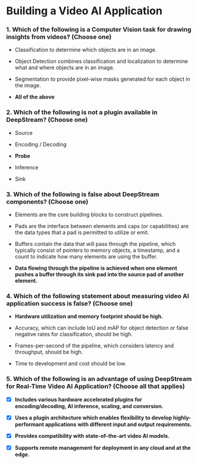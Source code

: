 # Building a Video AI Application

### 1. Which of the following is a Computer Vision task for drawing insights from videos? (Choose one)

- Classification to determine which objects are in an image.

- Object Detection combines classification and localization to determine what and where objects are in an image.

- Segmentation to provide pixel-wise masks generated for each object in the image.

- **All of the above**

### 2. Which of the following is not a plugin available in DeepStream? (Choose one)

- Source

- Encoding / Decoding

- **Probe**

- Inference

- Sink

### 3. Which of the following is false about DeepStream components? (Choose one)

- Elements are the core building blocks to construct pipelines.

- Pads are the interface between elements and caps (or capabilities) are the data types that a pad is permitted to utilize or emit.

- Buffers contain the data that will pass through the pipeline, which typically consist of pointers to memory objects, a timestamp, and a count to indicate how many elements are using the buffer.

- **Data flowing through the pipeline is achieved when one element pushes a buffer through its sink pad into the source pad of another element.**

### 4. Which of the following statement about measuring video AI application success is false? (Choose one)

- **Hardware utilization and memory footprint should be high.**

- Accuracy, which can include IoU and mAP for object detection or false negative rates for classification, should be high.

- Frames-per-second of the pipeline, which considers latency and throughput, should be high.

- Time to development and cost should be low.

### 5. Which of the following is an advantage of using DeepStream for Real-Time Video AI Application? (Choose all that applies)

- [x] **Includes various hardware accelerated plugins for encoding/decoding, AI inference, scaling, and conversion.**

- [x] **Uses a plugin architecture which enables flexibility to develop highly-performant applications with different input and output requirements.**

- [x] **Provides compatibility with state-of-the-art video AI models.**

- [x] **Supports remote management for deployment in any cloud and at the edge.**